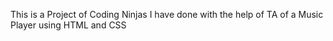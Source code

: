 This is a Project of Coding Ninjas I have done with the help of TA of a Music Player using HTML and CSS
